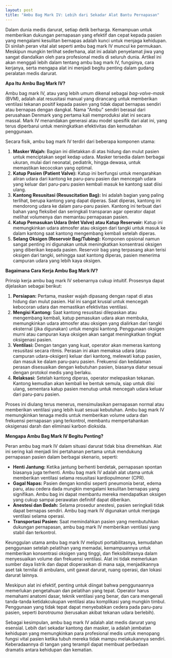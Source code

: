 ```yaml
---
layout: post
title: "Ambu Bag Mark IV: Lebih dari Sekadar Alat Bantu Pernapasan"
---
```


Dalam dunia medis darurat, setiap detik berharga. Kemampuan untuk memberikan dukungan pernapasan yang efektif dan cepat kepada pasien yang mengalami kesulitan bernapas adalah kunci untuk menjaga kehidupan. Di sinilah peran vital alat seperti ambu bag mark IV muncul ke permukaan. Meskipun mungkin terlihat sederhana, alat ini adalah penyelamat jiwa yang sangat diandalkan oleh para profesional medis di seluruh dunia. Artikel ini akan menggali lebih dalam tentang ambu bag mark IV, fungsinya, cara kerjanya, serta mengapa alat ini menjadi begitu penting dalam gudang peralatan medis darurat.

**Apa Itu Ambu Bag Mark IV?**

Ambu bag mark IV, atau yang lebih umum dikenal sebagai *bag-valve-mask* (BVM), adalah alat resusitasi manual yang dirancang untuk memberikan ventilasi tekanan positif kepada pasien yang tidak dapat bernapas sendiri atau bernapas dengan dangkal. Nama "Ambu" sendiri berasal dari perusahaan Denmark yang pertama kali memproduksi alat ini secara massal. Mark IV menandakan generasi atau model spesifik dari alat ini, yang terus diperbarui untuk meningkatkan efektivitas dan kemudahan penggunaan.

Secara fisik, ambu bag mark IV terdiri dari beberapa komponen utama:

1.  **Masker Wajah:** Bagian ini diletakkan di atas hidung dan mulut pasien untuk menciptakan segel kedap udara. Masker tersedia dalam berbagai ukuran, mulai dari neonatal, pediatrik, hingga dewasa, untuk memastikan kecocokan yang optimal.
2.  **Katup Pasien (Patient Valve):** Katup ini berfungsi untuk mengarahkan aliran udara dari kantong ke paru-paru pasien dan mencegah udara yang keluar dari paru-paru pasien kembali masuk ke kantong saat diisi ulang.
3.  **Kantong Resusitasi (Resuscitation Bag):** Ini adalah bagian yang paling terlihat, berupa kantong yang dapat diperas. Saat diperas, kantong ini mendorong udara ke dalam paru-paru pasien. Kantong ini terbuat dari bahan yang fleksibel dan seringkali transparan agar operator dapat melihat volumenya dan memantau pernapasan pasien.
4.  **Katup Pemasukan Udara (Inlet Valve) atau Katup Reservoir:** Katup ini memungkinkan udara atmosfer atau oksigen dari tangki untuk masuk ke dalam kantong saat kantong mengembang kembali setelah diperas.
5.  **Selang Oksigen (Reservoir Bag/Tubing):** Komponen opsional namun sangat penting ini digunakan untuk meningkatkan konsentrasi oksigen yang diberikan kepada pasien. Reservoir bag yang terpasang akan terisi oksigen dari tangki, sehingga saat kantong diperas, pasien menerima campuran udara yang lebih kaya oksigen.

**Bagaimana Cara Kerja Ambu Bag Mark IV?**

Prinsip kerja ambu bag mark IV sebenarnya cukup intuitif. Prosesnya dapat dijelaskan sebagai berikut:

1.  **Persiapan:** Pertama, masker wajah dipasang dengan rapat di atas hidung dan mulut pasien. Hal ini sangat krusial untuk mencegah kebocoran udara dan memastikan efektivitas ventilasi.
2.  **Mengisi Kantong:** Saat kantong resusitasi dilepaskan atau mengembang kembali, katup pemasukan udara akan membuka, memungkinkan udara atmosfer atau oksigen yang dialirkan dari tangki eksternal (jika digunakan) untuk mengisi kantong. Penggunaan oksigen murni atau campuran kaya oksigen akan sangat meningkatkan tingkat oksigenasi pasien.
3.  **Ventilasi:** Dengan tangan yang kuat, operator akan memeras kantong resusitasi secara ritmis. Perasan ini akan memaksa udara (atau campuran udara-oksigen) keluar dari kantong, melewati katup pasien, dan masuk ke dalam paru-paru pasien. Frekuensi dan kedalaman perasan disesuaikan dengan kebutuhan pasien, biasanya diatur sesuai dengan protokol medis yang berlaku.
4.  **Relaksasi:** Setelah kantong diperas, operator melepaskan tekanan. Kantong kemudian akan kembali ke bentuk semula, siap untuk diisi ulang, sementara katup pasien menutup untuk mencegah udara keluar dari paru-paru pasien.

Proses ini diulang terus menerus, mensimulasikan pernapasan normal atau memberikan ventilasi yang lebih kuat sesuai kebutuhan. Ambu bag mark IV memungkinkan tenaga medis untuk memberikan volume udara dan frekuensi pernapasan yang terkontrol, membantu mempertahankan oksigenasi darah dan eliminasi karbon dioksida.

**Mengapa Ambu Bag Mark IV Begitu Penting?**

Peran ambu bag mark IV dalam situasi darurat tidak bisa diremehkan. Alat ini sering kali menjadi lini pertahanan pertama untuk mendukung pernapasan pasien dalam berbagai skenario, seperti:

*   **Henti Jantung:** Ketika jantung berhenti berdetak, pernapasan spontan biasanya juga terhenti. Ambu bag mark IV adalah alat utama untuk memberikan ventilasi selama resusitasi kardiopulmoner (CPR).
*   **Gagal Napas:** Pasien dengan kondisi seperti pneumonia berat, edema paru, atau cedera dada mungkin mengalami kesulitan bernapas yang signifikan. Ambu bag ini dapat membantu mereka mendapatkan oksigen yang cukup sampai perawatan definitif dapat diberikan.
*   **Anestesi dan Bedah:** Selama prosedur anestesi, pasien seringkali tidak dapat bernapas sendiri. Ambu bag mark IV digunakan untuk menjaga ventilasi selama operasi.
*   **Transportasi Pasien:** Saat memindahkan pasien yang membutuhkan dukungan pernapasan, ambu bag mark IV memberikan ventilasi yang stabil dan terkontrol.

Keunggulan utama ambu bag mark IV meliputi portabilitasnya, kemudahan penggunaan setelah pelatihan yang memadai, kemampuannya untuk memberikan konsentrasi oksigen yang tinggi, dan fleksibilitasnya dalam menyesuaikan volume dan frekuensi ventilasi. Alat ini tidak memerlukan sumber daya listrik dan dapat dioperasikan di mana saja, menjadikannya aset tak ternilai di ambulans, unit gawat darurat, ruang operasi, dan lokasi darurat lainnya.

Meskipun alat ini efektif, penting untuk diingat bahwa penggunaannya memerlukan pengetahuan dan pelatihan yang tepat. Operator harus memahami anatomi dasar, teknik ventilasi yang benar, dan cara mengenali tanda-tanda ketidakcukupan ventilasi atau komplikasi yang mungkin timbul. Penggunaan yang tidak tepat dapat menyebabkan cedera pada paru-paru pasien, seperti *barotrauma* (kerusakan akibat tekanan udara berlebih).

Sebagai kesimpulan, ambu bag mark IV adalah alat medis darurat yang esensial. Lebih dari sekadar kantong dan masker, ia adalah jembatan kehidupan yang memungkinkan para profesional medis untuk menopang fungsi vital pasien ketika tubuh mereka tidak mampu melakukannya sendiri. Keberadaannya di tangan yang terampil dapat membuat perbedaan dramatis antara kehidupan dan kematian.
